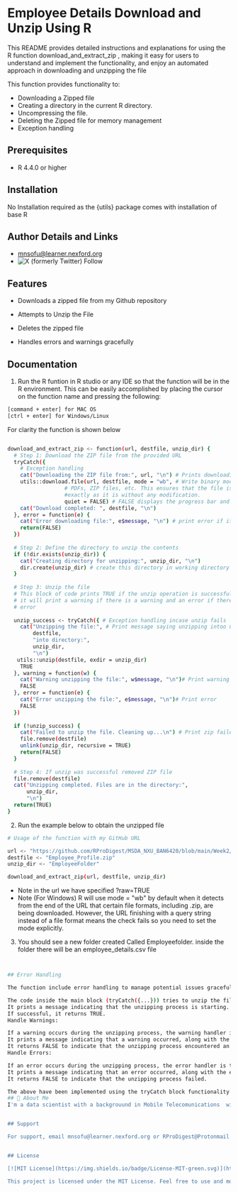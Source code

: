 
# Employee Details Download and Unzip Using R

This README provides detailed instructions and explanations for using the R function download_and_extract_zip , making it easy for users to understand and implement the functionality, and enjoy an automated approach in downloading and unzipping the file

This function provides functionality to:

- Downloading a Zipped file
- Creating a directory in the current R directory.
- Uncompressing the file.
- Deleting the Zipped file for memory management
- Exception handling


## Prerequisites

- R 4.4.0 or higher

## Installation 

No Installation required as the {utils} package comes with installation of base R


## Author Details and Links

- mnsofu@learner.nexford.org
- ![X (formerly Twitter) Follow](https://img.shields.io/twitter/follow/:RProDigest)


 
## Features

- Downloads a zipped file from my Github repository

- Attempts to Unzip the File

- Deletes the zipped file

- Handles errors and warnings gracefully


## Documentation


1. Run the R funtion in R studio or any IDE so that the function will be in the R environment.
This can be easily accomplished by placing the cursor on the function name and pressing the following:

```sh
[command + enter] for MAC OS
[ctrl + enter] for Windows/Linux
```

For clarity the function is shown below

```sh

download_and_extract_zip <- function(url, destfile, unzip_dir) {
  # Step 1: Download the ZIP file from the provided URL
  tryCatch({
    # Exception handling
    cat("Downloading the ZIP file from:", url, "\n") # Prints downloading zip file
    utils::download.file(url, destfile, mode = "wb", # Write binary mode, used for binary files like images
                  # PDFs, ZIP files, etc. This ensures that the file is written
                  #exactly as it is without any modification.
                  quiet = FALSE) # FALSE displays the progress bar and messages.
    cat("Download completed: ", destfile, "\n")
  }, error = function(e) {
    cat("Error downloading file:", e$message, "\n") # print error if it occurs
    return(FALSE)
  })
  
  # Step 2: Define the directory to unzip the contents
  if (!dir.exists(unzip_dir)) {
    cat("Creating directory for unzipping:", unzip_dir, "\n")
    dir.create(unzip_dir) # create this directory in working directory if it doesnt exist
  }
  
  # Step 3: Unzip the file
  # This block of code prints TRUE if the unzip operation is successful otherwise
  # it will print a warning if there is a warning and an error if there is an 
  # error
  
  unzip_success <- tryCatch({ # Exception handling incase unzip fails
    cat("Unzipping the file:", # Print message saying unzipping intoo unzip_dir
        destfile,
        "into directory:",
        unzip_dir,
        "\n")
   utils::unzip(destfile, exdir = unzip_dir)
    TRUE
  }, warning = function(w) {
    cat("Warning unzipping the file:", w$message, "\n")# Print warning 
    FALSE
  }, error = function(e) {
    cat("Error unzipping the file:", e$message, "\n")# Print error 
    FALSE
  })
  
  if (!unzip_success) {
    cat("Failed to unzip the file. Cleaning up...\n") # Print zip failed 
    file.remove(destfile)
    unlink(unzip_dir, recursive = TRUE)
    return(FALSE)
  }
  
  # Step 4: If unzip was successful removed ZIP file
  file.remove(destfile)
  cat("Unzipping completed. Files are in the directory:",
      unzip_dir,
      "\n")
  return(TRUE)
}

```

2. Run the example below to obtain the unzipped file

```sh
# Usage of the function with my GitHub URL

url <- "https://github.com/RProDigest/MSDA_NXU_BAN6420/blob/main/Week2/Employee%20Profile.zip?raw=TRUE"
destfile <- "Employee_Profile.zip"
unzip_dir <- "EmployeeFolder"

download_and_extract_zip(url, destfile, unzip_dir)
```

- Note in the url we have specified ?raw=TRUE
- Note (For Windows) R will use mode = "wb" by default when it detects from the end of the URL that certain file formats, including .zip, are being downloaded. However, the URL finishing with a query string instead of a file format means the check fails so you need to set the mode explicitly. 


3. You should see a new folder created Called Employeefolder. inside the folder there will be an employee_details.csv file

```sh


## Error Handling

The function include error handling to manage potential issues gracefully:

The code inside the main block (tryCatch({...})) tries to unzip the file specified by destfile into the directory specified by unzip_dir.
It prints a message indicating that the unzipping process is starting.
If successful, it returns TRUE.
Handle Warnings:

If a warning occurs during the unzipping process, the warning handler is triggered.
It prints a message indicating that a warning occurred, along with the warning message.
It returns FALSE to indicate that the unzipping process encountered an issue.
Handle Errors:

If an error occurs during the unzipping process, the error handler is triggered.
It prints a message indicating that an error occurred, along with the error message.
It returns FALSE to indicate that the unzipping process failed.

The above have been implemented using the tryCatch block functionality in R
## 🚀 About Me
I'm a data scientist with a backgrouund in Mobile Telecomunications  with a passion to share knowledge and solve problems


## Support

For support, email mnsofu@learner.nexford.org or RProDigest@Protonmail.com.


## License

[![MIT License](https://img.shields.io/badge/License-MIT-green.svg)](https://choosealicense.com/licenses/mit/)

This project is licensed under the MIT License. Feel free to use and modify the code as needed.